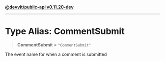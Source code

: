 [**@devvit/public-api v0.11.20-dev**](../README.md)

---

# Type Alias: CommentSubmit

> **CommentSubmit** = `"CommentSubmit"`

The event name for when a comment is submitted
